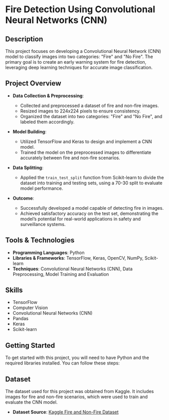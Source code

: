 # Fire Detection Using Convolutional Neural Networks (CNN)

## Description
This project focuses on developing a Convolutional Neural Network (CNN) model to classify images into two categories: "Fire" and "No Fire". The primary goal is to create an early warning system for fire detection, leveraging deep learning techniques for accurate image classification.

## Project Overview

- **Data Collection & Preprocessing**:
  - Collected and preprocessed a dataset of fire and non-fire images.
  - Resized images to 224x224 pixels to ensure consistency.
  - Organized the dataset into two categories: "Fire" and "No Fire", and labeled them accordingly.

- **Model Building**:
  - Utilized TensorFlow and Keras to design and implement a CNN model.
  - Trained the model on the preprocessed images to differentiate accurately between fire and non-fire scenarios.

- **Data Splitting**:
  - Applied the `train_test_split` function from Scikit-learn to divide the dataset into training and testing sets, using a 70-30 split to evaluate model performance.

- **Outcome**:
  - Successfully developed a model capable of detecting fire in images.
  - Achieved satisfactory accuracy on the test set, demonstrating the model’s potential for real-world applications in safety and surveillance systems.

## Tools & Technologies

- **Programming Languages**: Python
- **Libraries & Frameworks**: TensorFlow, Keras, OpenCV, NumPy, Scikit-learn
- **Techniques**: Convolutional Neural Networks (CNN), Data Preprocessing, Model Training and Evaluation

## Skills

- TensorFlow
- Computer Vision
- Convolutional Neural Networks (CNN)
- Pandas
- Keras
- Scikit-learn

## Getting Started

To get started with this project, you will need to have Python and the required libraries installed. You can follow these steps:

## Dataset

The dataset used for this project was obtained from Kaggle. It includes images for fire and non-fire scenarios, which were used to train and evaluate the CNN model.

- **Dataset Source**: [Kaggle Fire and Non-Fire Dataset](https://www.kaggle.com/datasets/atulyakumar98/test-dataset)

   
